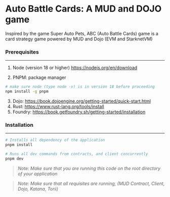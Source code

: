 # Auto Battle Cards: A MUD and DOJO game

Inspired by the game Super Auto Pets, ABC (Auto Battle Cards) game is a card strategy game powered by MUD and Dojo (EVM and StarknetVM)

### Prerequisites
___
1. Node (version 18 or higher)
https://nodejs.org/en/download

2. PNPM: package manager
```bash
# make sure node (type node -v) is in version 18 before proceeding
npm install -g pnpm
```
3. Dojo: https://book.dojoengine.org/getting-started/quick-start.html
4. Rust: https://www.rust-lang.org/tools/install
5. Foundry: https://book.getfoundry.sh/getting-started/installation
### Installation

___
```bash
# Installs all dependency of the application
pnpm install
```
```bash
# Runs all dev commands from contracts, and client concurrently
pnpm dev
```

>_Note: Make sure that you are running this code on the root directory of your application_

>_Note: Make sure that all requisites are running, (MUD Contract, Client, Dojo, Katana, Torii)_
